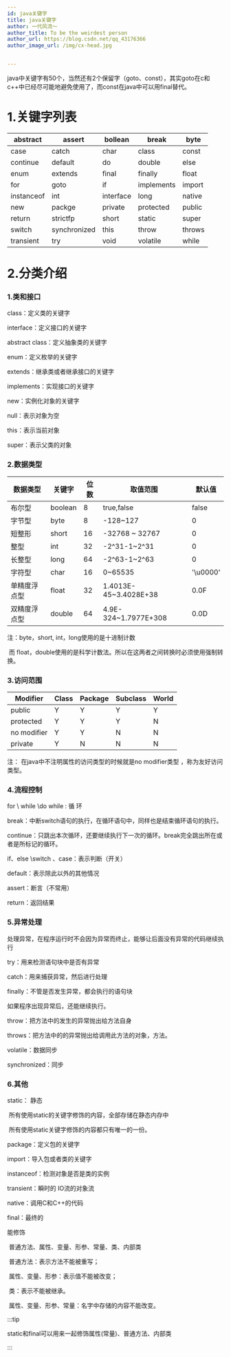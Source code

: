 ```yaml
---
id: java关键字
title: java关键字
author: 一代风流～
author_title: To be the weirdest person
author_url: https://blog.csdn.net/qq_43176366
author_image_url: /img/cx-head.jpg


---
```


java中关键字有50个，当然还有2个保留字（goto、const），其实goto在c和c++中已经尽可能地避免使用了，而const在java中可以用final替代。

<!--truncate-->

# **1.关键字列表**

| abstract   | assert       | bollean   | break      | byte   |
| ---------- | ------------ | --------- | ---------- | ------ |
| case       | catch        | char      | class      | const  |
| continue   | default      | do        | double     | else   |
| enum       | extends      | final     | finally    | float  |
| for        | goto         | if        | implements | import |
| instanceof | int          | interface | long       | native |
| new        | packge       | private   | protected  | public |
| return     | strictfp     | short     | static     | super  |
| switch     | synchronized | this      | throw      | throws |
| transient  | try          | void      | volatile   | while  |

# 2.分类介绍

###  

### 1.类和接口

class：定义类的关键字

interface：定义接口的关键字

abstract class：定义抽象类的关键字

enum：定义枚举的关键字

extends：继承类或者继承接口的关键字

implements：实现接口的关键字

new：实例化对象的关键字

null：表示对象为空

this：表示当前对象

super：表示父类的对象

###  

###  

### 2.数据类型

| 数据类型     | 关键字  | 位数 | 取值范围              | 默认值   |
| ------------ | ------- | ---- | --------------------- | -------- |
| 布尔型       | boolean | 8    | true,false            | false    |
| 字节型       | byte    | 8    | -128~127              | 0        |
| 短整形       | short   | 16   | -32768 ~ 32767        | 0        |
| 整型         | int     | 32   | -2^31-1~2^31          | 0        |
| 长整型       | long    | 64   | -2^63-1~2^63          | 0        |
| 字符型       | char    | 16   | 0~65535               | '\u0000' |
| 单精度浮点型 | float   | 32   | 1.4013E-45~3.4028E+38 | 0.0F     |
| 双精度浮点型 | double  | 64   | 4.9E-324~1.7977E+308  | 0.0D     |

注：byte，short,  int，long使用的是十进制计数

​    而 float，double使用的是科学计数法。所以在这两者之间转换时必须使用强制转换。

###  

### 3.访问范围

| Modifier    | Class | Package | Subclass | World |
| ----------- | ----- | ------- | -------- | ----- |
| public      | Y     | Y       | Y        | Y     |
| protected   | Y     | Y       | Y        | N     |
| no modifier | Y     | Y       | N        | N     |
| private     | Y     | N       | N        | N     |

注： 在java中不注明属性的访问类型的时候就是no modifier类型 ，称为友好访问类型。

###  

### 4.流程控制

for  \ while \do  while  :  循  环

break：中断switch语句的执行，在循环语句中，同样也是结束循环语句的执行。

continue：只跳出本次循环，还要继续执行下一次的循环。break完全跳出所在或者是所标记的循环。

if、else   \switch  、case：表示判断（开关）

default：表示除此以外的其他情况

assert：断言（不常用）

return：返回结果

###  

### 5.异常处理

处理异常，在程序运行时不会因为异常而终止，能够让后面没有异常的代码继续执行 

try：用来检测语句块中是否有异常

catch：用来捕获异常，然后进行处理 

finally：不管是否发生异常，都会执行的语句块

如果程序出现异常后，还能继续执行。

throw：把方法中的发生的异常抛出给方法自身

throws：把方法中的的异常抛出给调用此方法的对象，方法。

volatile：数据同步

synchronized：同步

###  

### 6.其他

static： 静态

​       所有使用static的关键字修饰的内容，全部存储在静态内存中

​       所有使用static关键字修饰的内容都只有唯一的一份。

   package：定义包的关键字

   import：导入包或者类的关键字

   instanceof：检测对象是否是类的实例

   transient：瞬时的   IO流的对象流

   native：调用C和C++的代码

   final：最终的
      

能修饰

​       普通方法、属性、变量、形参、常量、类、内部类

​       普通方法：表示方法不能被重写；

​       属性、变量、形参：表示值不能被改变；

​       类：表示不能被继承。

​       属性、变量、形参、常量：名字中存储的内容不能改变。
​     

:::tip 

   static和final可以用来一起修饰属性(常量)、普通方法、内部类

:::